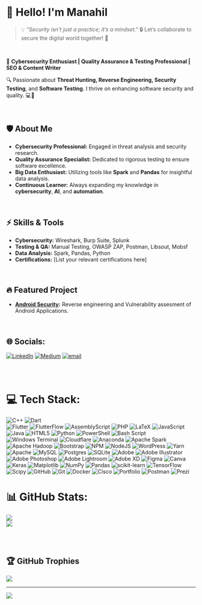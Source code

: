 

# 👋 Hello! I'm Manahil
> 💡 *“Security isn’t just a practice; it’s a mindset.”*
🔒 Let’s collaborate to secure the digital world together! 🚀

<br>

🚀 **Cybersecurity Enthusiast | Quality Assurance & Testing Professional | SEO & Content Writer**

🔍 Passionate about **Threat Hunting, Reverse Engineering, Security Testing**, and **Software Testing**. I thrive on enhancing software security and quality. 💻🔐

<br>

## 🛡️ About Me
- **Cybersecurity Professional:** Engaged in threat analysis and security research.
- **Quality Assurance Specialist:** Dedicated to rigorous testing to ensure software excellence.
- **Big Data Enthusiast:** Utilizing tools like **Spark** and **Pandas** for insightful data analysis.
- **Continuous Learner:** Always expanding my knowledge in **cybersecurity**, **AI**, and **automation**.

<br>


## ⚡ Skills & Tools
- **Cybersecurity:** Wireshark, Burp Suite, Splunk
- **Testing & QA:** Manual Testing, OWASP ZAP, Postman, Libsout, Mobsf 
- **Data Analysis:** Spark, Pandas, Python
- **Certifications:** [List your relevant certifications here]

<br>


## 🔥 Featured Project
- **[Android Security](https://github.com/minni-developer/FYP):** Reverse engineering and Vulnerability assesment of Android Applications.

<br>

<!--
## 📫 Connect with Me
- **LinkedIn:** [Manahil Sabir](https://www.linkedin.com/in/manahil-sabir)
- **Email:** [manahilsabir544@gmail.com](mailto:manahilsabir544@gmail.com)
- **GitHub:** [minni-developer](https://github.com/minni-developer)
<br>
-->

## 🌐 Socials:
[![LinkedIn](https://img.shields.io/badge/LinkedIn-%230077B5.svg?logo=linkedin&logoColor=white)](https://linkedin.com/in/https://www.linkedin.com/in/manahil-sabir-0584a8253/) [![Medium](https://img.shields.io/badge/Medium-12100E?logo=medium&logoColor=white)](https://medium.com/@https://medium.com/@manahilsabir544) [![email](https://img.shields.io/badge/Email-D14836?logo=gmail&logoColor=white)](mailto:manahilsabir544@gmail.com) 

<br><br>

# 💻 Tech Stack:
![C++](https://img.shields.io/badge/c++-%2300599C.svg?style=plastic&logo=c%2B%2B&logoColor=white) ![Dart](https://img.shields.io/badge/Dart-0175C2?style=plastic&logo=dart&logoColor=white)  
![Flutter](https://img.shields.io/badge/Flutter-02569B?style=plastic&logo=flutter&logoColor=white)  ![FlutterFlow](https://img.shields.io/badge/FlutterFlow-7B61FF?style=plastic&logo=flutter&logoColor=white)  ![AssemblyScript](https://img.shields.io/badge/assembly%20script-%23000000.svg?style=plastic&logo=assemblyscript&logoColor=white) ![PHP](https://img.shields.io/badge/php-%23777BB4.svg?style=plastic&logo=php&logoColor=white) ![LaTeX](https://img.shields.io/badge/latex-%23008080.svg?style=plastic&logo=latex&logoColor=white) ![JavaScript](https://img.shields.io/badge/javascript-%23323330.svg?style=plastic&logo=javascript&logoColor=%23F7DF1E) ![Java](https://img.shields.io/badge/java-%23ED8B00.svg?style=plastic&logo=openjdk&logoColor=white) ![HTML5](https://img.shields.io/badge/html5-%23E34F26.svg?style=plastic&logo=html5&logoColor=white) ![Python](https://img.shields.io/badge/python-3670A0?style=plastic&logo=python&logoColor=ffdd54) ![PowerShell](https://img.shields.io/badge/PowerShell-%235391FE.svg?style=plastic&logo=powershell&logoColor=white) ![Bash Script](https://img.shields.io/badge/bash_script-%23121011.svg?style=plastic&logo=gnu-bash&logoColor=white) ![Windows Terminal](https://img.shields.io/badge/Windows%20Terminal-%234D4D4D.svg?style=plastic&logo=windows-terminal&logoColor=white) ![Cloudflare](https://img.shields.io/badge/Cloudflare-F38020?style=plastic&logo=Cloudflare&logoColor=white) ![Anaconda](https://img.shields.io/badge/Anaconda-%2344A833.svg?style=plastic&logo=anaconda&logoColor=white) ![Apache Spark](https://img.shields.io/badge/Apache%20Spark-FDEE21?style=plastic&logo=apachespark&logoColor=black) ![Apache Hadoop](https://img.shields.io/badge/Apache%20Hadoop-66CCFF?style=plastic&logo=apachehadoop&logoColor=black) ![Bootstrap](https://img.shields.io/badge/bootstrap-%238511FA.svg?style=plastic&logo=bootstrap&logoColor=white) ![NPM](https://img.shields.io/badge/NPM-%23CB3837.svg?style=plastic&logo=npm&logoColor=white) ![NodeJS](https://img.shields.io/badge/node.js-6DA55F?style=plastic&logo=node.js&logoColor=white) ![WordPress](https://img.shields.io/badge/WordPress-%23117AC9.svg?style=plastic&logo=WordPress&logoColor=white) ![Yarn](https://img.shields.io/badge/yarn-%232C8EBB.svg?style=plastic&logo=yarn&logoColor=white) ![Apache](https://img.shields.io/badge/apache-%23D42029.svg?style=plastic&logo=apache&logoColor=white) ![MySQL](https://img.shields.io/badge/mysql-4479A1.svg?style=plastic&logo=mysql&logoColor=white) ![Postgres](https://img.shields.io/badge/postgres-%23316192.svg?style=plastic&logo=postgresql&logoColor=white) ![SQLite](https://img.shields.io/badge/sqlite-%2307405e.svg?style=plastic&logo=sqlite&logoColor=white) ![Adobe](https://img.shields.io/badge/adobe-%23FF0000.svg?style=plastic&logo=adobe&logoColor=white) ![Adobe Illustrator](https://img.shields.io/badge/adobe%20illustrator-%23FF9A00.svg?style=plastic&logo=adobe%20illustrator&logoColor=white) ![Adobe Photoshop](https://img.shields.io/badge/adobe%20photoshop-%2331A8FF.svg?style=plastic&logo=adobe%20photoshop&logoColor=white) ![Adobe Lightroom](https://img.shields.io/badge/Adobe%20Lightroom-31A8FF.svg?style=plastic&logo=Adobe%20Lightroom&logoColor=white) ![Adobe XD](https://img.shields.io/badge/Adobe%20XD-470137?style=plastic&logo=Adobe%20XD&logoColor=#FF61F6) ![Figma](https://img.shields.io/badge/figma-%23F24E1E.svg?style=plastic&logo=figma&logoColor=white) ![Canva](https://img.shields.io/badge/Canva-%2300C4CC.svg?style=plastic&logo=Canva&logoColor=white) ![Keras](https://img.shields.io/badge/Keras-%23D00000.svg?style=plastic&logo=Keras&logoColor=white) ![Matplotlib](https://img.shields.io/badge/Matplotlib-%23ffffff.svg?style=plastic&logo=Matplotlib&logoColor=black) ![NumPy](https://img.shields.io/badge/numpy-%23013243.svg?style=plastic&logo=numpy&logoColor=white) ![Pandas](https://img.shields.io/badge/pandas-%23150458.svg?style=plastic&logo=pandas&logoColor=white) ![scikit-learn](https://img.shields.io/badge/scikit--learn-%23F7931E.svg?style=plastic&logo=scikit-learn&logoColor=white) ![TensorFlow](https://img.shields.io/badge/TensorFlow-%23FF6F00.svg?style=plastic&logo=TensorFlow&logoColor=white) ![Scipy](https://img.shields.io/badge/SciPy-%230C55A5.svg?style=plastic&logo=scipy&logoColor=%white) ![GitHub](https://img.shields.io/badge/github-%23121011.svg?style=plastic&logo=github&logoColor=white) ![Git](https://img.shields.io/badge/git-%23F05033.svg?style=plastic&logo=git&logoColor=white) ![Docker](https://img.shields.io/badge/docker-%230db7ed.svg?style=plastic&logo=docker&logoColor=white) ![Cisco](https://img.shields.io/badge/cisco-%23049fd9.svg?style=plastic&logo=cisco&logoColor=black) ![Portfolio](https://img.shields.io/badge/Portfolio-%23000000.svg?style=plastic&logo=firefox&logoColor=#FF7139) ![Postman](https://img.shields.io/badge/Postman-FF6C37?style=plastic&logo=postman&logoColor=white) ![Prezi](https://img.shields.io/badge/Prezi-%23000000.svg?style=plastic&logo=Prezi&logoColor=white)
# 📊 GitHub Stats:

![](https://nirzak-streak-stats.vercel.app/?user=minni-developer&theme=radical&hide_border=false)<br/>
![](https://github-readme-stats.vercel.app/api/top-langs/?username=minni-developer&theme=radical&hide_border=false&include_all_commits=true&count_private=true&layout=compact)

<br><br>

## 🏆 GitHub Trophies
![](https://github-profile-trophy.vercel.app/?username=minni-developer&theme=ambient_gradient&no-frame=true&no-bg=true&margin-w=4)

---
[![](https://visitcount.itsvg.in/api?id=minni-developer&icon=0&color=0)](https://visitcount.itsvg.in)

<!-- Proudly created with GPRM ( https://gprm.itsvg.in ) -->
